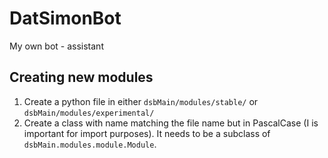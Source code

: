 # DatSimonBot
My own bot - assistant

## Creating new modules
1. Create a python file in either `dsbMain/modules/stable/` or `dsbMain/modules/experimental/`
2. Create a class with name matching the file name but in PascalCase (I is important for import purposes). It needs to be a subclass of `dsbMain.modules.module.Module`.